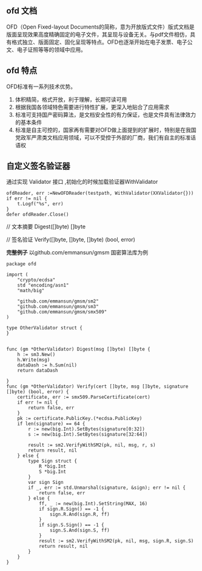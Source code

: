 ## ofd 文档

OFD（Open Fixed-layout Documents的简称，意为开放版式文件）版式文档是版面呈现效果高度精确固定的电子文件，其呈现与设备无关。与pdf文件相仿，具有格式独立、版面固定、固化呈现等特点。OFD也逐渐开始在电子发票、电子公文、电子证照等等的领域中应用。

## ofd 特点

OFD标准有一系列技术优势。

1. 体积精简，格式开放，利于理解，长期可读可用
2. 根据我国各领域特色需要进行特性扩展，更深入地贴合了应用需求
3. 标准可支持国产密码算法，是文档安全性的有力保证，也是文件具有法律效力的基本条件
4. 标准是自主可控的，国家再有需要对OFD做上面提到的扩展时，特别是在我国党政军严肃类文档应用领域，可以不受控于外部的厂商，我们有自主的标准话语权 

## 自定义签名验证器

通过实现 Validator 接口 ,初始化的时候加载验证器WithValidator

```
ofdReader, err :=NewOFDReader(testpath, WithValidator(XXValidator{}))
if err != nil {
	t.Logf("%s", err)
}
defer ofdReader.Close()
```

// 文本摘要
Digest([]byte) []byte

// 签名验证
Verify([]byte, []byte, []byte) (bool, error)

**完整例子**
以github.com/emmansun/gmsm  国密算法库为例

```
package ofd

import (
	"crypto/ecdsa"
	std "encoding/asn1"
	"math/big"

	"github.com/emmansun/gmsm/sm2"
	"github.com/emmansun/gmsm/sm3"
	"github.com/emmansun/gmsm/smx509"
)

type OtherValidator struct {
}


func (gm *OtherValidator) Digest(msg []byte) []byte {
	h := sm3.New()
	h.Write(msg)
	dataDash := h.Sum(nil)
	return dataDash

}
func (gm *OtherValidator) Verify(cert []byte, msg []byte, signature []byte) (bool, error) {
	certificate, err := smx509.ParseCertificate(cert)
	if err != nil {
		return false, err
	}
	pk := certificate.PublicKey.(*ecdsa.PublicKey)
	if len(signature) == 64 {
		r := new(big.Int).SetBytes(signature[0:32])
		s := new(big.Int).SetBytes(signature[32:64])

		result := sm2.VerifyWithSM2(pk, nil, msg, r, s)
		return result, nil
	} else {
		type Sign struct {
			R *big.Int
			S *big.Int
		}
		var sign Sign
		if _, err := std.Unmarshal(signature, &sign); err != nil {
			return false, err
		} else {
			ff, _ := new(big.Int).SetString(MAX, 16)
			if sign.R.Sign() == -1 {
				sign.R.And(sign.R, ff)
			}
			if sign.S.Sign() == -1 {
				sign.S.And(sign.S, ff)
			}
			result := sm2.VerifyWithSM2(pk, nil, msg, sign.R, sign.S)
			return result, nil
		}
	}
}

```

  